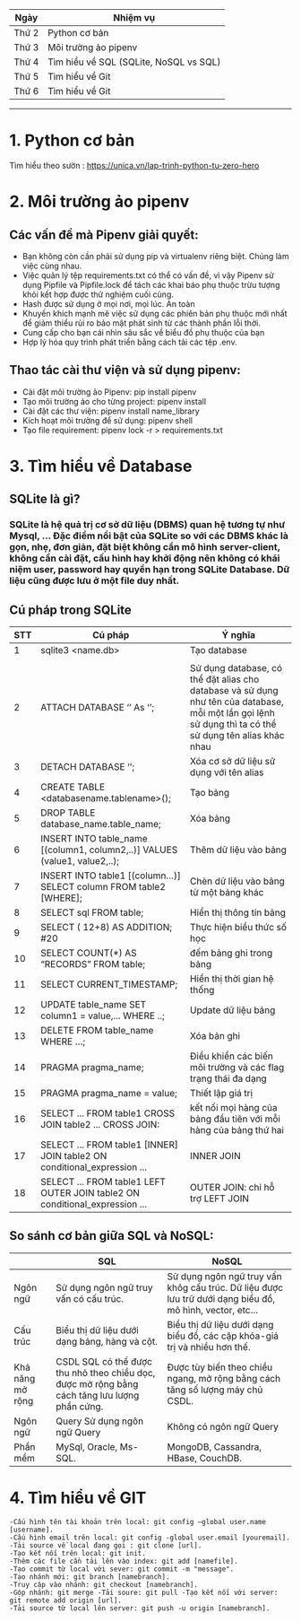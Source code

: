 ﻿|Ngày|Nhiệm vụ|
|----|-----|
|Thứ 2| Python cơ bản|
|Thứ 3|Môi trường ảo pipenv|
|Thứ 4|Tìm hiểu về SQL (SQLite, NoSQL vs SQL)|
|Thứ 5|Tìm hiểu về Git |
|Thứ 6|Tìm hiểu về Git |
***
# 1. Python cơ bản
Tìm hiểu theo sườn : https://unica.vn/lap-trinh-python-tu-zero-hero
# 2. Môi trường ảo pipenv
## Các vấn đề mà Pipenv giải quyết:
* Bạn không còn cần phải sử dụng pip và virtualenv riêng biệt. Chúng làm việc cùng nhau.
* Việc quản lý tệp requirements.txt có thể có vấn đề, vì vậy Pipenv sử dụng Pipfile và Pipfile.lock để tách các khai báo phụ thuộc trừu tượng khỏi kết hợp được thử nghiệm cuối cùng.
* Hash được sử dụng ở mọi nơi, mọi lúc. An toàn
* Khuyến khích mạnh mẽ việc sử dụng các phiên bản phụ thuộc mới nhất để giảm thiểu rủi ro bảo mật phát sinh từ các thành phần lỗi thời.
* Cung cấp cho bạn cái nhìn sâu sắc về biểu đồ phụ thuộc của bạn
* Hợp lý hóa quy trình phát triển bằng cách tải các tệp .env.

## Thao tác cài thư viện và sử dụng pipenv:
- Cài đặt môi trường ảo Pipenv: pip install pipenv
- Tạo môi trường ảo cho từng project: pipenv install
- Cài đặt các thư viện: pipenv install name_library
- Kích hoạt môi trường để sử dụng: pipenv shell
- Tạo file requirement: pipenv lock -r > requirements.txt

# 3. Tìm hiểu về Database
## SQLite là gì?
### SQLite là hệ quả trị cơ sở dữ liệu (DBMS) quan hệ tương tự như Mysql, ... Đặc điểm nổi bật của SQLite so với các DBMS khác là gọn, nhẹ, đơn giản, đặt biệt không cần mô hình server-client, không cần cài đặt, cấu hình hay khởi động nên không có khái niệm user, password hay quyền hạn trong SQLite Database. Dữ liệu cũng được lưu ở một file duy nhất.
    
## Cú pháp trong SQLite
|STT|Cú pháp|Ý nghĩa|
|---|-------------------|------------|
|1	|sqlite3 <name.db>	|Tạo database|
|||
|2	|ATTACH DATABASE ‘<databasename>’ As ‘<alias-name>’;|	Sử dụng database, có thể đặt alias cho database và sử dụng như tên của database, mỗi một lần gọi lệnh sử dụng thì ta có thể sử dụng tên alias khác nhau|
|3	|DETACH DATABASE ‘<name-name>’;	|Xóa cơ sở dữ liệu sử dụng với tên alias|
|4	|CREATE TABLE <databasename.tablename>();	|Tạo bảng|
|5	|DROP TABLE database_name.table_name;|	Xóa bảng|
|6	| INSERT INTO  table_name [(column1, column2,..)] VALUES (value1, value2,..); |	Thêm dữ liệu vào bảng|
|7	|INSERT INTO table1 [(column…)] SELECT column FROM table2 [WHERE];|	Chèn dữ liệu vào bảng từ một bảng khác
|8	|SELECT sql FROM table;|	Hiển thị thông tin bảng|
|9	|SELECT ( 12+8) AS ADDITION; #20|	Thực hiện biểu thức số học|
|10	|SELECT COUNT(*) AS “RECORDS” FROM table;|	đếm bảng ghi trong bảng|
|11	|SELECT CURRENT_TIMESTAMP;|	Hiển thị thời gian hệ thống|
|12	|UPDATE table_name SET column1 = value,... WHERE ..;	|Update dữ liệu bảng|
|13	|DELETE FROM table_name WHERE …;	|Xóa bản ghi|
|14	|PRAGMA pragma_name;|	Điều khiển các biến môi trường và các flag trạng thái đa dạng|
|15	|PRAGMA pragma_name = value;	|Thiết lập giá trị|
|16	|SELECT ... FROM table1 CROSS JOIN table2 ...	CROSS JOIN:| kết nối mọi hàng của bảng đầu tiên với mỗi hàng của bảng thứ hai|
|17	|SELECT ... FROM table1 [INNER] JOIN table2 ON conditional_expression ...|	INNER JOIN|
|18	|SELECT ... FROM table1 LEFT OUTER JOIN table2 ON conditional_expression ...	|OUTER JOIN: chỉ hỗ trợ LEFT JOIN|

## So sánh cơ bản giữa SQL và NoSQL:
||SQL|NoSQL|
|--------|------|-----|
|Ngôn ngữ|	Sử dụng ngôn ngữ truy vấn có cấu trúc.	|Sử dụng ngôn ngữ truy vấn khôg cấu trúc. Dữ liệu được lưu trữ dưới dạng biểu đồ, mô hình, vector, etc…|
|Cấu trúc|	Biểu thị dữ liệu dưới dạng bảng, hàng và cột.	|Biểu thị dữ liệu dưới dạng biểu đồ, các cặp khóa-giá trị và nhiều hơn thế.
|Khả năng mở rộng	|CSDL SQL có thể được thu nhỏ theo chiều dọc, được mở rộng bằng cách tăng lưu lượng phần cứng.|	Được tùy biến theo chiều ngang, mở rộng bằng cách tăng số lượng máy chủ CSDL.
|Ngôn ngữ| Query	Sử dụng ngôn ngữ Query|	Không có ngôn ngữ Query
|Phần mềm|	MySql, Oracle, Ms-SQL.	| MongoDB, Cassandra, HBase, CouchDB.

# 4. Tìm hiểu về GIT


    -Cấu hình tên tài khoản trên local: git config –global user.name [username].
    -Cấu hình email trên local: git config -global user.email [youremail].
    -Tải source về local đang gọi : git clone [url].
    -Tạo kết nối trên local: git init.
    -Thêm các file cần tải lên vào index: git add [namefile].
    -Tạo commit từ local với sever: git commit -m "message".
    -Tạo nhánh mới: git branch [namebranch].
    -Truy cập vào nhánh: git checkout [namebranch].
    -Gộp nhánh: git merge -Tải soure: git pull -Tạo kết nối với server: git remote add origin [url].
    -Tải source từ local lên server: git push -u origin [namebranch].